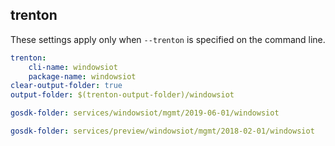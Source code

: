 
## trenton

These settings apply only when `--trenton` is specified on the command line.

``` yaml $(trenton)
trenton:
    cli-name: windowsiot
    package-name: windowsiot
clear-output-folder: true
output-folder: $(trenton-output-folder)/windowsiot
```

``` yaml $(tag) == 'package-2019-06' && $(trenton)
gosdk-folder: services/windowsiot/mgmt/2019-06-01/windowsiot
```

``` yaml $(tag) == 'package-2018-02-preview' && $(trenton)
gosdk-folder: services/preview/windowsiot/mgmt/2018-02-01/windowsiot
```

